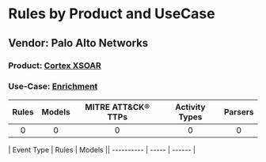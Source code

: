 Rules by Product and UseCase
============================
Vendor: Palo Alto Networks
--------------------------
### Product: [Cortex XSOAR](../ds_palo_alto_networks_cortex_xsoar.md)
### Use-Case: [Enrichment](../../../../UseCases/uc_enrichment.md)

| Rules | Models | MITRE ATT&CK® TTPs | Activity Types | Parsers |
|:-----:|:------:|:------------------:|:--------------:|:-------:|
|   0   |   0    |         0          |       0        |    0    |

| Event Type | Rules | Models || ---------- | ----- | ------ |
